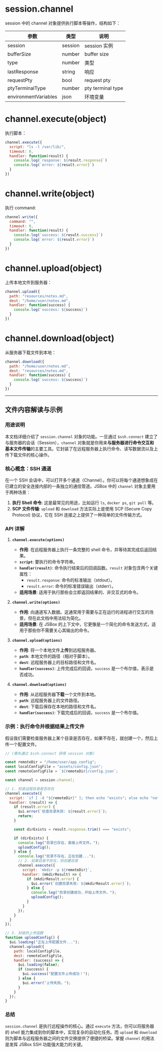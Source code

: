 # session.channel

session 中的 channel 对象提供执行脚本等操作，结构如下：

参数 | 类型 | 说明
---|---|---
session | session | session 实例
bufferSize | number | buffer size
type | number | 类型
lastResponse | string | 响应
requestPty | bool | request pty
ptyTerminalType | number | pty terminal type
environmentVariables | json | 环境变量

# channel.execute(object)

执行脚本：

```js
channel.execute({
  script: "ls -l /var/lib/",
  timeout: 0,
  handler: function(result) {
    console.log(`response: ${result.response}`)
    console.log(`error: ${result.error}`)
  }
})
```

# channel.write(object)

执行 command:

```js
channel.write({
  command: "",
  timeout: 0,
  handler: function(result) {
    console.log(`success: ${result.success}`)
    console.log(`error: ${result.error}`)
  }
})
```

# channel.upload(object)

上传本地文件到服务器：

```js
channel.upload({
  path: "resources/notes.md",
  dest: "/home/user/notes.md",
  handler: function(success) {
    console.log(`success: ${success}`)
  }
})
```

# channel.download(object)

从服务器下载文件到本地：

```js
channel.download({
  path: "/home/user/notes.md",
  dest: "resources/notes.md",
  handler: function(success) {
    console.log(`success: ${success}`)
  }
})
```

---

## 文件内容解读与示例

### 用途说明

本文档详细介绍了 `session.channel` 对象的功能。一旦通过 `$ssh.connect` 建立了与服务器的会话（Session），`channel` 对象就是你用来**与服务器进行命令交互和基本文件传输**的主要工具。它封装了在远程服务器上执行命令、读写数据流以及上传下载文件的核心操作。

### 核心概念：SSH 通道

在一个 SSH 会话中，可以打开多个通道（Channel）。你可以将每个通道想象成在已建立的安全连接内部的一条独立的通信管道。JSBox 中的 `channel` 对象主要用于两种场景：

1.  **执行 Shell 命令**: 这是最常见的用途，比如运行 `ls`, `docker ps`, `git pull` 等。
2.  **SCP 文件传输**: `upload` 和 `download` 方法实际上是使用 SCP (Secure Copy Protocol) 协议，它在 SSH 连接之上提供了一种简单的文件传输方式。

### API 详解

1.  **`channel.execute(options)`**
    -   **作用**: 在远程服务器上执行一条完整的 shell 命令，并等待其完成后返回结果。
    -   **`script`**: 要执行的命令字符串。
    -   **`handler(result)`**: 命令执行结束后的回调函数。`result` 对象包含两个关键属性：
        -   `result.response`: 命令的标准输出（stdout）。
        -   `result.error`: 命令的标准错误输出（stderr）。
    -   **适用场景**: 适用于执行那些会立即返回结果的、非交互式的命令。

2.  **`channel.write(options)`**
    -   **作用**: 向通道写入数据。这通常用于需要与正在运行的进程进行交互的场景，但在此文档中用法较为简化。
    -   **适用场景**: 在 JSBox 的上下文中，它更像是一个简化的命令发送方式，适用于那些你不需要关心其输出的命令。

3.  **`channel.upload(options)`**
    -   **作用**: 将一个本地文件**上传**到远程服务器。
    -   **`path`**: 本地文件的路径（相对于脚本）。
    -   **`dest`**: 远程服务器上的目标路径和文件名。
    -   **`handler(success)`**: 上传完成后的回调，`success` 是一个布尔值，表示是否成功。

4.  **`channel.download(options)`**
    -   **作用**: 从远程服务器**下载**一个文件到本地。
    -   **`path`**: 远程服务器上的文件路径。
    -   **`dest`**: 下载后保存在本地的路径和文件名。
    -   **`handler(success)`**: 下载完成后的回调，`success` 是一个布尔值。

### 示例：执行命令并根据结果上传文件

假设我们需要检查服务器上某个目录是否存在，如果不存在，就创建一个，然后上传一个配置文件。

```javascript
// (需先通过 $ssh.connect 获得 session 对象)

const remoteDir = "/home/user/app_config";
const localConfigFile = "assets/config.json";
const remoteConfigFile = `${remoteDir}/config.json`;

const channel = session.channel;

// 1. 检查远程目录是否存在
channel.execute({
  script: `if [ -d "${remoteDir}" ]; then echo "exists"; else echo "not_exists"; fi`,
  handler: (result) => {
    if (result.error) {
      $ui.error(`检查目录失败: ${result.error}`);
      return;
    }

    const dirExists = result.response.trim() === "exists";

    if (dirExists) {
      console.log("目录已存在，直接上传文件。");
      uploadConfig();
    } else {
      console.log("目录不存在，正在创建...");
      // 2. 如果目录不存在，则创建目录
      channel.execute({
        script: `mkdir -p ${remoteDir}`,
        handler: (mkdirResult) => {
          if (mkdirResult.error) {
            $ui.error(`创建目录失败: ${mkdirResult.error}`);
          } else {
            console.log("目录创建成功，开始上传文件。");
            uploadConfig();
          }
        }
      });
    }
  }
});

// 3. 封装的上传函数
function uploadConfig() {
  $ui.loading("正在上传配置文件...");
  channel.upload({
    path: localConfigFile,
    dest: remoteConfigFile,
    handler: (success) => {
      $ui.loading(false);
      if (success) {
        $ui.success("配置文件上传成功！");
      } else {
        $ui.error("上传失败。");
      }
    }
  });
}
```

### 总结

`session.channel` 是执行远程操作的核心。通过 `execute` 方法，你可以将服务器的 shell 能力集成到你的脚本中，实现复杂的自动化任务。而 `upload` 和 `download` 则为脚本与远程服务器之间的文件交换提供了便捷的桥梁。掌握 `channel` 的用法是发挥 JSBox SSH 功能强大能力的关键。